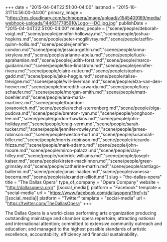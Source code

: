 +++
date = "2015-04-04T22:51:00-04:00"
lastmod = "2015-10-31T14:56:00-04:00"
primary_image = "https://res.cloudinary.com/schmopera/image/upload/v1545409169/media/webhook-uploads/1446317785910/Logo---DO.jpg.jpg"
publishDate = "2015-04-04T22:51:00-04:00"
related_people = ["scene/people/deborah-voigt.md","scene/people/jennifer-holloway.md","scene/people/joshua-hopkins.md","scene/people/peter-mcgillivray.md","scene/people/zeffin-quinn-hollis.md","scene/people/jennifer-condon.md","scene/people/jessica-gethin.md","scene/people/anna-skryleva.md","scene/people/arianne-abela.md","scene/people/lucik-aprahamian.md","scene/people/judith-forst.md","scene/people/marco-guidarini.md","scene/people/lise-lindstrom.md","scene/people/jennifer-rivera.md","scene/people/claire-rutter.md","scene/people/stephen-gadd.md","scene/people/jake-heggie.md","scene/people/talise-trevigne.md","scene/people/will-liverman.md","scene/people/elza-van-den-heever.md","scene/people/meredith-arwardy.md","scene/people/lucy-schaufer.md","scene/people/morgan-smith.md","scene/people/matt-boehler.md","scene/people/ana-maria-martinez.md","scene/people/brandon-jovanovich.md","scene/people/rachel-sterrenberg.md","scene/people/olga-pudova.md","scene/people/brenton-ryan.md","scene/people/yonghoon-lee.md","scene/people/gordon-hawkins.md","scene/people/john-holiday.md","scene/people/craig-verm.md","scene/people/sarah-tucker.md","scene/people/jennifer-rowley.md","scene/people/james-robinson.md","scene/people/weston-hurt.md","scene/people/susannah-biller.md","scene/people/morris-robinson.md","scene/people/riccardo-frizza.md","scene/people/mark-adamo.md","scene/people/john-moore.md","scene/people/mirco-palazzi.md","scene/people/clay-hilley.md","scene/people/roderick-williams.md","scene/people/joseph-kaiser.md","scene/people/kirsten-mackinnon.md","scene/people/greer-grimsley.md","scene/people/catherine-martin.md","scene/people/santiago-ballerini.md","scene/people/jonas-hacker.md","scene/people/vanessa-becerra.md","scene/people/alexander-elliott.md"]
slug = "the-dallas-opera"
title = "The Dallas Opera"
type_of_company = "Opera Company"
website = "http://dallasopera.org/"
[[social_media]]
platform = "Facebook"
template = "social-media"
url = "https://www.facebook.com/dallasopera?fref=ts"
[[social_media]]
platform = "Twitter"
template = "social-media"
url = "https://twitter.com/TheDallasOpera"
+++

<p>
	The Dallas Opera is a world-class performing arts organization producing outstanding mainstage and chamber opera repertoire; attracting national and international attention; committed to extensive community outreach and education; and managed to the highest possible standards of artistic excellence, accountability, efficiency and financial sustainability.
</p>
